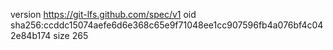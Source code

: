 version https://git-lfs.github.com/spec/v1
oid sha256:ccddc15074aefe6d6e368c65e9f71048ee1cc907596fb4a076bf4c042e84b174
size 265
